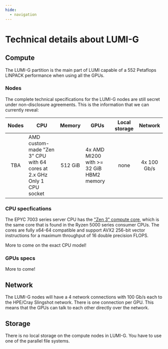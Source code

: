 ```yaml
---
hide:
  - navigation
---
```


# Technical details about LUMI-G

## Compute

The LUMI-G partition is the main part of LUMI capable of a 552 Petaflops LINPACK
performance when using all the GPUs. 

### Nodes

The complete technical specifications for the LUMI-G nodes are still secret
under non-disclosure agreements. This is the information that we can currently
reveal:

| Nodes | CPU                                         | Memory | GPUs                                            | Local storage | Network     |  
| :---: | ------------------------------------------- | :----: | ----------------------------------------------- | :-----------: | :---------: |   
| TBA   | AMD custom-made "Zen 3" CPU with 64 cores at 2.x GHz<br>Only 1 CPU socket | 512 GiB | 4x AMD MI200 with >= 32 GiB HBM2 memory | none          | 4x 100 Gb/s |


### CPU specfications

The EPYC 7003 series server CPU has the ["Zen 3" compute core][1], which is the
same core that is found in the Ryzen 5000 series consumer CPUs. The cores are
fully x64-64 compatible and support AVX2 256-bit vector instructions for a
maximum throughput of 16 double precision FLOPS.

More to come on the exact CPU model!

[1]: https://en.wikipedia.org/wiki/Zen_3

### GPUs specs

More to come!

## Network

The LUMI-G nodes will have a 4 network connections with 100 Gb/s each to the
HPE/Cray Slingshot network. There is one connection per GPU. This means that the GPUs can
talk to each other directly over the network.

## Storage

There is no local storage on the compute nodes in LUMI-G. You have to use one of
the parallel file systems.

